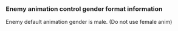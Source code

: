 ### Enemy animation control gender format information
Enemy default animation gender is male. (Do not use female anim)
